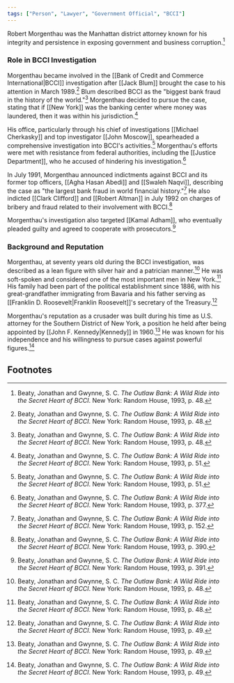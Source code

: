 ```yaml
---
tags: ["Person", "Lawyer", "Government Official", "BCCI"]
---
```

Robert Morgenthau was the Manhattan district attorney known for his integrity and persistence in exposing government and business corruption.[^1]

### Role in BCCI Investigation

Morgenthau became involved in the [[Bank of Credit and Commerce International|BCCI]] investigation after [[Jack Blum]] brought the case to his attention in March 1989.[^2] Blum described BCCI as the "biggest bank fraud in the history of the world."[^3] Morgenthau decided to pursue the case, stating that if [[New York]] was the banking center where money was laundered, then it was within his jurisdiction.[^4]

His office, particularly through his chief of investigations [[Michael Cherkasky]] and top investigator [[John Moscow]], spearheaded a comprehensive investigation into BCCI's activities.[^5] Morgenthau's efforts were met with resistance from federal authorities, including the [[Justice Department]], who he accused of hindering his investigation.[^6]

In July 1991, Morgenthau announced indictments against BCCI and its former top officers, [[Agha Hasan Abedi]] and [[Swaleh Naqvi]], describing the case as "the largest bank fraud in world financial history."[^7] He also indicted [[Clark Clifford]] and [[Robert Altman]] in July 1992 on charges of bribery and fraud related to their involvement with BCCI.[^8]

Morgenthau's investigation also targeted [[Kamal Adham]], who eventually pleaded guilty and agreed to cooperate with prosecutors.[^9]

### Background and Reputation

Morgenthau, at seventy years old during the BCCI investigation, was described as a lean figure with silver hair and a patrician manner.[^10] He was soft-spoken and considered one of the most important men in New York.[^11] His family had been part of the political establishment since 1886, with his great-grandfather immigrating from Bavaria and his father serving as [[Franklin D. Roosevelt|Franklin Roosevelt]]'s secretary of the Treasury.[^12]

Morgenthau's reputation as a crusader was built during his time as U.S. attorney for the Southern District of New York, a position he held after being appointed by [[John F. Kennedy|Kennedy]] in 1960.[^13] He was known for his independence and his willingness to pursue cases against powerful figures.[^14]

## Footnotes

[^1]: Beaty, Jonathan and Gwynne, S. C. *The Outlaw Bank: A Wild Ride into the Secret Heart of BCCI*. New York: Random House, 1993, p. 48.
[^2]: Beaty, Jonathan and Gwynne, S. C. *The Outlaw Bank: A Wild Ride into the Secret Heart of BCCI*. New York: Random House, 1993, p. 48.
[^3]: Beaty, Jonathan and Gwynne, S. C. *The Outlaw Bank: A Wild Ride into the Secret Heart of BCCI*. New York: Random House, 1993, p. 48.
[^4]: Beaty, Jonathan and Gwynne, S. C. *The Outlaw Bank: A Wild Ride into the Secret Heart of BCCI*. New York: Random House, 1993, p. 51.
[^5]: Beaty, Jonathan and Gwynne, S. C. *The Outlaw Bank: A Wild Ride into the Secret Heart of BCCI*. New York: Random House, 1993, p. 51.
[^6]: Beaty, Jonathan and Gwynne, S. C. *The Outlaw Bank: A Wild Ride into the Secret Heart of BCCI*. New York: Random House, 1993, p. 377.
[^7]: Beaty, Jonathan and Gwynne, S. C. *The Outlaw Bank: A Wild Ride into the Secret Heart of BCCI*. New York: Random House, 1993, p. 152.
[^8]: Beaty, Jonathan and Gwynne, S. C. *The Outlaw Bank: A Wild Ride into the Secret Heart of BCCI*. New York: Random House, 1993, p. 390.
[^9]: Beaty, Jonathan and Gwynne, S. C. *The Outlaw Bank: A Wild Ride into the Secret Heart of BCCI*. New York: Random House, 1993, p. 391.
[^10]: Beaty, Jonathan and Gwynne, S. C. *The Outlaw Bank: A Wild Ride into the Secret Heart of BCCI*. New York: Random House, 1993, p. 48.
[^11]: Beaty, Jonathan and Gwynne, S. C. *The Outlaw Bank: A Wild Ride into the Secret Heart of BCCI*. New York: Random House, 1993, p. 48.
[^12]: Beaty, Jonathan and Gwynne, S. C. *The Outlaw Bank: A Wild Ride into the Secret Heart of BCCI*. New York: Random House, 1993, p. 49.
[^13]: Beaty, Jonathan and Gwynne, S. C. *The Outlaw Bank: A Wild Ride into the Secret Heart of BCCI*. New York: Random House, 1993, p. 49.
[^14]: Beaty, Jonathan and Gwynne, S. C. *The Outlaw Bank: A Wild Ride into the Secret Heart of BCCI*. New York: Random House, 1993, p. 49.
